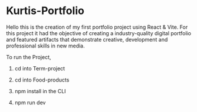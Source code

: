 # Kurtis-Portfolio
 
Hello this is the creation of my first portfolio project using React & Vite. For this project it had the objective of creating a industry-quality digital portfolio and featured artifacts that demonstrate creative, development and professional skills in new media.

To run the Project,

1. cd into Term-project

2. cd into Food-products

3. npm install in the CLI

4. npm run dev